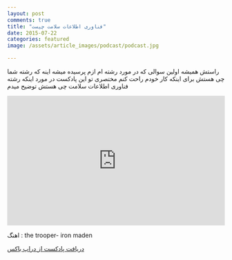 ```yaml
---
layout: post
comments: true
title: "فناوری اطلاعات سلامت چیست"
date: 2015-07-22
categories: featured
image: /assets/article_images/podcast/podcast.jpg

---
```

راستش  همیشه اولین سوالی که در مورد رشته ام ازم پرسیده میشه اینه که رشته شما چی هستش برای اینکه کار خودم راحت کنم مختصری تو این پادکست در مورد اینکه رشته فناوری اطلاعات سلامت چی هستش توضیح میدم

<iframe width="100%" height="300" scrolling="no" frameborder="no" src="https://w.soundcloud.com/player/?url=https%3A//api.soundcloud.com/tracks/215822080&amp;auto_play=false&amp;hide_related=false&amp;show_comments=true&amp;show_user=true&amp;show_reposts=false&amp;visual=true"></iframe>


اهنگ : the trooper- iron maden

<a href="https://www.dropbox.com/s/r9u3uz24jtss5hv/hit-podcast.mp3?dl=0"> دریافت پادکست از دراپ باکس</a>
